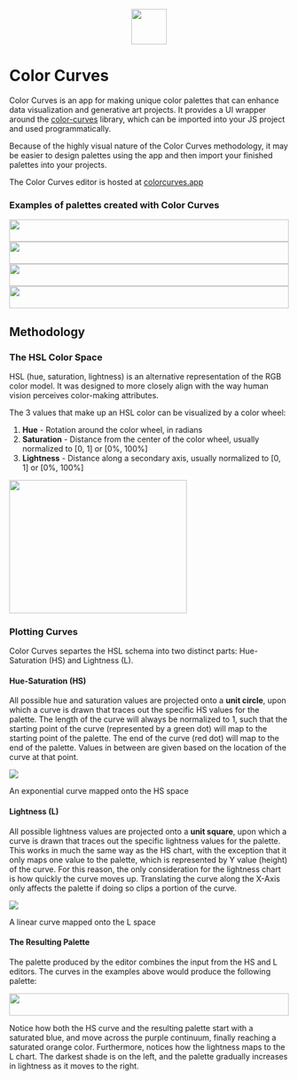 <p align="center">
<img src="https://github.com/mracette/color-curves-app/blob/master/src/img/logo192.png" align="center" width="64px" height="64px">
<p>

# Color Curves

Color Curves is an app for making unique color palettes that can enhance data visualization and generative art projects. It provides a UI wrapper around the [color-curves](https://github.com/facebook/create-react-app) library, which can be imported into your JS project and used programmatically.

Because of the highly visual nature of the Color Curves methodology, it may be easier to design palettes using the app and then import your finished palettes into your projects. 

The Color Curves editor is hosted at [colorcurves.app](https://colorcurves.app)

### Examples of palettes created with Color Curves

<img src="https://github.com/mracette/color-curves-app/blob/master/assets/beyond-belief-continuous.png" width="100%" height="40px"><img src="https://github.com/mracette/color-curves-app/blob/master/assets/goldfish-deluxe-continuous.png" width="100%" height="40px"><img src="https://github.com/mracette/color-curves-app/blob/master/assets/trix-sky-continuous.png" width="100%" height="40px"><img src="https://github.com/mracette/color-curves-app/blob/master/assets/warm-magma-continuous.png" width="100%" height="40px">

## Methodology

### The HSL Color Space

HSL (hue, saturation, lightness) is an alternative representation of the RGB color model. It was designed to more closely align with the way human vision perceives color-making attributes.

The 3 values that make up an HSL color can be visualized by a color wheel:
1. **Hue** - Rotation around the color wheel, in radians
2. **Saturation** - Distance from the center of the color wheel, usually normalized to [0, 1] or [0%, 100%]
3. **Lightness** - Distance along a secondary axis, usually normalized to [0, 1] or [0%, 100%]

<img src="https://github.com/mracette/color-curves-app/blob/master/assets/hsl-diagram.png" width="320px" height="240px">

### Plotting Curves

Color Curves separtes the HSL schema into two distinct parts: Hue-Saturation (HS) and Lightness (L).

#### Hue-Saturation (HS)

All possible hue and saturation values are projected onto a **unit circle**, upon which a curve is drawn that traces out the specific HS values for the palette. The length of the curve will always be normalized to 1, such that the starting point of the curve (represented by a green dot) will map to the starting point of the palette. The end of the curve (red dot) will map to the end of the palette. Values in between are given based on the location of the curve at that point.

<img src="https://github.com/mracette/color-curves-app/blob/master/assets/hs-chart.png">  

An exponential curve mapped onto the HS space

#### Lightness (L)

All possible lightness values are projected onto a **unit square**, upon which a curve is drawn that traces out the specific lightness values for the palette. This works in much the same way as the HS chart, with the exception that it only maps one value to the palette, which is represented by Y value (height) of the curve. For this reason, the only consideration for the lightness chart is how quickly the curve moves up. Translating the curve along the X-Axis only affects the palette if doing so clips a portion of the curve.

<img src="https://github.com/mracette/color-curves-app/blob/master/assets/l-chart.png">

A linear curve mapped onto the L space

#### The Resulting Palette

The palette produced by the editor combines the input from the HS and L editors. The curves in the examples above would produce the following palette:

<img src="https://github.com/mracette/color-curves-app/blob/master/assets/example-palette.png" width="100%" height="40px">

Notice how both the HS curve and the resulting palette start with a saturated blue, and move across the purple continuum, finally reaching a saturated orange color. Furthermore, notices how the lightness maps to the L chart. The darkest shade is on the left, and the palette gradually increases in lightness as it moves to the right. 
